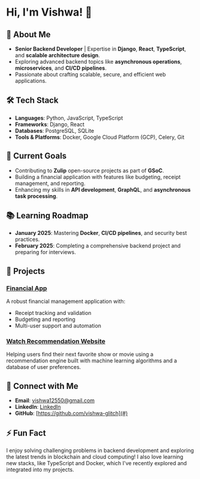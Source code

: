 # Hi, I'm Vishwa! 👋

## 🌟 About Me

- **Senior Backend Developer** | Expertise in **Django**, **React**, **TypeScript**, and **scalable architecture design**.
- Exploring advanced backend topics like **asynchronous operations**, **microservices**, and **CI/CD pipelines**.
- Passionate about crafting scalable, secure, and efficient web applications.

## 🛠 Tech Stack

- **Languages**: Python, JavaScript, TypeScript
- **Frameworks**: Django, React
- **Databases**: PostgreSQL, SQLite
- **Tools & Platforms**: Docker, Google Cloud Platform (GCP), Celery, Git

## 🚀 Current Goals

- Contributing to **Zulip** open-source projects as part of **GSoC**.
- Building a financial application with features like budgeting, receipt management, and reporting.
- Enhancing my skills in **API development**, **GraphQL**, and **asynchronous task processing**.

## 📚 Learning Roadmap

- **January 2025**: Mastering **Docker**, **CI/CD pipelines**, and security best practices.
- **February 2025**: Completing a comprehensive backend project and preparing for interviews.

## 📂 Projects

### [Financial App](#)

A robust financial management application with:

- Receipt tracking and validation
- Budgeting and reporting
- Multi-user support and automation

### [Watch Recommendation Website](#)

Helping users find their next favorite show or movie using a recommendation engine built with machine learning algorithms and a database of user preferences.

## 🔗 Connect with Me

- **Email**: [vishwa12550@gmail.com](mailto\:vishwa12550@gmail.com)
- **LinkedIn**: [LinkedIn](https://www.linkedin.com/in/vishwa555/)
- **GitHub**: [https://github.com/vishwa-glitch](#)

## ⚡ Fun Fact

I enjoy solving challenging problems in backend development and exploring the latest trends in blockchain and cloud computing! I also love learning new stacks, like TypeScript and Docker, which I've recently explored and integrated into my projects.
